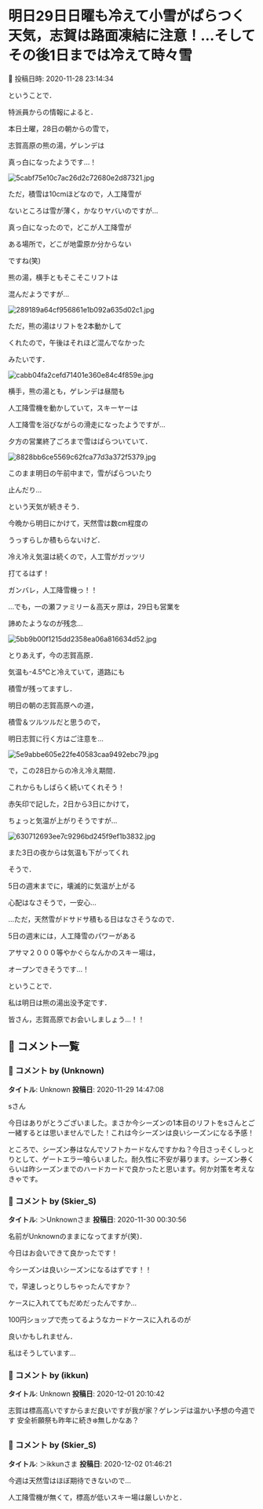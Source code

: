 # 明日29日日曜も冷えて小雪がぱらつく天気，志賀は路面凍結に注意！…そしてその後1日までは冷えて時々雪

📅 投稿日時: 2020-11-28 23:14:34

ということで．


特派員からの情報によると．


本日土曜，28日の朝からの雪で，


志賀高原の熊の湯，ゲレンデは


真っ白になったようです…！




![5cabf75e10c7ac26d2c72680e2d87321.jpg](images/5cabf75e10c7ac26d2c72680e2d87321.jpg)




ただ，積雪は10cmほどなので，人工降雪が


ないところは雪が薄く，かなりヤバいのですが…


真っ白になったので，どこが人工降雪が


ある場所で，どこが地雷原か分からない


ですね(笑)





熊の湯，横手ともそこそこリフトは


混んだようですが…




![289189a64cf956861e1b092a635d02c1.jpg](images/289189a64cf956861e1b092a635d02c1.jpg)







ただ，熊の湯はリフトを2本動かして


くれたので，午後はそれほど混んでなかった


みたいです．




![cabb04fa2cefd71401e360e84c4f859e.jpg](images/cabb04fa2cefd71401e360e84c4f859e.jpg)







横手，熊の湯とも，ゲレンデは昼間も


人工降雪機を動かしていて，スキーヤーは


人工降雪を浴びながらの滑走になったようですが…


夕方の営業終了ごろまで雪はぱらついていて．




![8828bb6ce5569c62fca77d3a372f5379.jpg](images/8828bb6ce5569c62fca77d3a372f5379.jpg)







このまま明日の午前中まで，雪がぱらついたり


止んだり…


という天気が続きそう．


今晩から明日にかけて，天然雪は数cm程度の


うっすらしか積もらないけど．


冷え冷え気温は続くので，人工雪がガッツリ


打てるはず！


ガンバレ，人工降雪機っ！！





…でも，一の瀬ファミリー＆高天ヶ原は，29日も営業を


諦めたようなのが残念…




![5bb9b00f1215dd2358ea06a816634d52.jpg](images/5bb9b00f1215dd2358ea06a816634d52.jpg)







とりあえず，今の志賀高原．


気温も-4.5℃と冷えていて，道路にも


積雪が残ってますし．


明日の朝の志賀高原への道，


積雪＆ツルツルだと思うので，


明日志賀に行く方はご注意を…




![5e9abbe605e22fe40583caa9492ebc79.jpg](images/5e9abbe605e22fe40583caa9492ebc79.jpg)







で，この28日からの冷え冷え期間．


これからもしばらく続いてくれそう！


赤矢印で記した，2日から3日にかけて，


ちょっと気温が上がりそうですが…




![630712693ee7c9296bd245f9ef1b3832.jpg](images/630712693ee7c9296bd245f9ef1b3832.jpg)




また3日の夜からは気温も下がってくれ


そうで．


5日の週末までに，壊滅的に気温が上がる


心配はなさそうで，一安心…





…ただ，天然雪がドサドサ積もる日はなさそうなので．


5日の週末には，人工降雪のパワーがある


アサマ２０００等やかぐらなんかのスキー場は，


オープンできそうです…！





ということで．


私は明日は熊の湯出没予定です．


皆さん，志賀高原でお会いしましょう…！！

## 💬 コメント一覧

### 💬 コメント by (Unknown)
**タイトル**: Unknown
**投稿日**: 2020-11-29 14:47:08

sさん



今日はありがとうございました。まさか今シーズンの1本目のリフトをsさんとご一緒するとは思いませんでした！これは今シーズンは良いシーズンになる予感！



ところで、シーズン券はなんでソフトカードなんですかね？今日さっそくしっとりとして、ゲートエラー喰らいました。耐久性に不安が募ります。シーズン券くらいは昨シーズンまでのハードカードで良かったと思います。何か対策を考えなきゃです。

### 💬 コメント by (Skier_S)
**タイトル**: ＞Unknownさま
**投稿日**: 2020-11-30 00:30:56

名前がUnknownのままになってますが(笑)．

今日はお会いできて良かったです！

今シーズンは良いシーズンになるはずです！！

で，早速しっとりしちゃったんですか？

ケースに入れててもだめだったんですか…

100円ショップで売ってるようなカードケースに入れるのが

良いかもしれません．

私はそうしています…

### 💬 コメント by (ikkun)
**タイトル**: Unknown
**投稿日**: 2020-12-01 20:10:42

志賀は標高高いですからまだ良いですが我が家？ゲレンデは温かい予想の今週です 安全祈願祭も昨年に続き❄️無しかなあ？

### 💬 コメント by (Skier_S)
**タイトル**: ＞ikkunさま
**投稿日**: 2020-12-02 01:46:21

今週は天然雪はほぼ期待できないので…

人工降雪機が無くて，標高が低いスキー場は厳しいかと．

